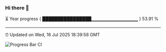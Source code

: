 ### Hi there 👋

⏳ Year progress { ████████████████▁▁▁▁▁▁▁▁▁▁▁▁▁▁ } 53.91 %

---

⏰ Updated on Wed, 16 Jul 2025 18:39:58 GMT

![Progress Bar CI](https://github.com/DhruviPatel157/GitHub-Actions-Demo/workflows/Progress%20Bar%20CI/badge.svg)
